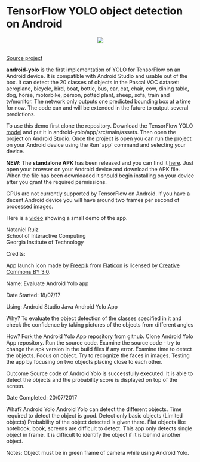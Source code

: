 # TensorFlow YOLO object detection on Android
<div align="center">
  <img src="http://i.imgur.com/hskdvoi.png"><br><br>
</div>

[Source project](https://github.com/miyosuda/TensorFlowAndroidDemo)

**android-yolo** is the first implementation of YOLO for TensorFlow on an Android device. It is compatible with Android Studio and usable out of the box. It can detect the 20 classes of objects in the Pascal VOC dataset: aeroplane, bicycle, bird, boat, bottle, bus, car, cat, chair, cow, dining table, dog, horse, motorbike, person, potted plant, sheep, sofa, train and tv/monitor. The network only outputs one predicted bounding box at a time for now. The code can and will be extended in the future to output several predictions.

To use this demo first clone the repository. Download the TensorFlow YOLO [model](https://drive.google.com/file/d/0B2fFW2t9-qW3MVJlQ29LRzlLT2c/view?usp=sharing) and put it in android-yolo/app/src/main/assets. Then open the project on Android Studio. Once the project is open you can run the project on your Android device using the Run 'app' command and selecting your device.

**NEW**: The **standalone APK** has been released and you can find it [here](https://drive.google.com/open?id=0B2fFW2t9-qW3LWFDNXVHUE9rV3M). Just open your browser on your Android device and download the APK file. When the file has been downloaded it should begin installing on your device after you grant the required permissions.

GPUs are not currently supported by TensorFlow on Android. If you have a decent Android device you will have around two frames per second of processed images. 

Here is a [video](http://youtu.be/EhMrf4G5Wf0) showing a small demo of the app.

Nataniel Ruiz  
School of Interactive Computing  
Georgia Institute of Technology  

Credits:

App launch icon made by [Freepik](http://www.freepik.com) from [Flaticon](http://www.flaticon.com) is licensed by [Creative Commons BY 3.0](http://creativecommons.org/licenses/by/3.0/).



Name: Evaluate Android Yolo app 
 
Date Started: 18/07/17
 
Using:
Android Studio
Java
Android Yolo App
 
Why?
To evaluate the object detection of the classes specified in it and check the confidence by taking pictures of the objects from different angles
 
How?
Fork the Android Yolo App repository from github.
Clone Android Yolo App repository.
Run the source code.
Examine the source code - try to change the apk version in the build files if any error.
Examine time to detect the objects.
Focus on object.
Try to recognize the faces in images.
Testing the app by focusing on two objects placing close to each other.
  
Outcome
Source code of Android Yolo is successfully executed. It is able to detect the objects and the probability score is displayed on top of the screen.
 
Date Completed:  20/07/2017
 
What?
Android Yolo
Android Yolo can detect the different objects.
Time required to detect the object is good.
Detect only basic objects (Limited objects)
Probability of the object detected is given there.
Flat objects like notebook, book, screens are difficult to detect.
This app only detects single object in frame.
It is difficult to identify the object if it is behind another object.




Notes:
Object must be in green frame of camera while using Android Yolo.
